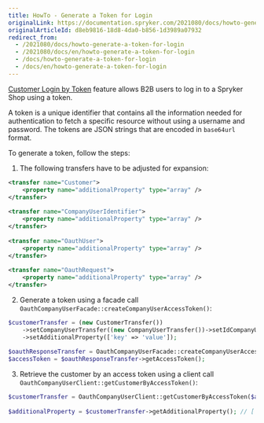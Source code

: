 ```yaml
---
title: HowTo - Generate a Token for Login
originalLink: https://documentation.spryker.com/2021080/docs/howto-generate-a-token-for-login
originalArticleId: d8eb9816-18d8-4da0-b856-1d3989a07932
redirect_from:
  - /2021080/docs/howto-generate-a-token-for-login
  - /2021080/docs/en/howto-generate-a-token-for-login
  - /docs/howto-generate-a-token-for-login
  - /docs/en/howto-generate-a-token-for-login
---
```


[Customer Login by Token](/docs/scos/dev/features/{{page.version}}/company-account/company-account-feature-overview/customer-login-by-token-overview.html) feature allows B2B users to log in to a Spryker Shop using a token.

A token is a unique identifier that contains all the information needed for authentication to fetch a specific resource without using a username and password. The tokens are JSON strings that are encoded in `base64url` format.

To generate a token, follow the steps:
1. The following transfers have to be adjusted for expansion:

```xml
<transfer name="Customer">
	<property name="additionalProperty" type="array" />
</transfer>
 
<transfer name="CompanyUserIdentifier">
	<property name="additionalProperty" type="array" />
</transfer>
 
<transfer name="OauthUser">
	<property name="additionalProperty" type="array" />
</transfer>
 
<transfer name="OauthRequest">
	<property name="additionalProperty" type="array" />
</transfer>
```
2. Generate a token using a facade call `OauthCompanyUserFacade::createCompanyUserAccessToken()`:

```php
$customerTransfer = (new CustomerTransfer())
	->setCompanyUserTransfer((new CompanyUserTransfer())->setIdCompanyUser(11))
	->setAdditionalProperty(['key' => 'value']);
 
$oauthResponseTransfer = OauthCompanyUserFacade::createCompanyUserAccessToken($customerTransfer);
$accessToken = $oauthResponseTransfer->getAccessToken();
```
3. Retrieve the customer by an access token using a client call `OauthCompanyUserClient::getCustomerByAccessToken()`:

```php
$customerTransfer = OauthCompanyUserClient::getCustomerByAccessToken($accessToken)->getCustomerTransfer();
 
$additionalProperty = $customerTransfer->getAdditionalProperty(); // ['key' => 'value']
```
